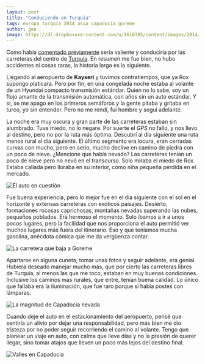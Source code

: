 ```yaml
---
layout: post
title: "Conduciendo en Turquía"
tags: europa turquia 2014 asia capadocia goreme
author: geo
image: https://dl.dropboxusercontent.com/u/1610385/content/images/2014/12/IMG_20141224_073251867.jpg
---
```

Como había [comentado previamente](/capadocia-en-auto/) sería valiente y conduciría por las carreteras del centro de [Turquía](/tag/turquia). En resumen me fue bien, no hubo accidentes ni cosas raras, la historia larga es la siguiente. 

Llegando al aeropuerto de **Kayseri** y tuvimos contratiempos, que ya Rox supongo platicara. Pero por fin, en una congelada noche estaba al volante de un Hyundai compacto transmisión estándar. Quien no lo sabe, soy un flojo amante de la transmisión automática, con años sin un auto estándar. Y si, se me apago en los primeros semáforos y la gente pitaba y gritaba en turco, yo sin entender. Pero no me rendí, fui hombre y seguí adelante. 

La noche era muy oscura y gran parte de las carreteras estaban sin alumbrado. Tuve miedo, no lo negare. Por suerte el *GPS* no fallo, y nos llevo al destino, pero no por la ruta más óptima. Descubrí al día siguiente una ruta menos rural al día siguiente. El último segmento era locura, eran cerradas curvas con mucho, pero en serio, mucho declive en camino de piedra con un poco de nieve. ¿Mencione que había nevado? Las carreteras tenían un poco de nieve pero no nevó en el transcurso. Solo miraba el miedo de Rox. Estaba callada pero lloraba en su interior, como niña pequeña perdida en el mercado. 

![El auto en cuestión](https://dl.dropboxusercontent.com/u/1610385/content/images/2014/12/IMG_20141224_073251867-1.jpg)

Fue buena experiencia, pero lo mejor fue en el día siguiente con el sol en el horizonte y extensas carreteras con exóticos paisajes. Desierto, formaciones rocosas caprichosas, montañas nevadas superando las nubes, pequeños poblados. Era hermoso el momento. Solo íbamos a ir a unos pocos lugares, pero la facilidad que nos proporciona el auto permitió ver muchos lugares más fuera del itinerario.  Eso y que teníamos mucha gasolina, anécdota cómica que me da vergüenza contar. 

![La carretera que baja a Goreme](https://dl.dropboxusercontent.com/u/1610385/content/images/2014/12/IMG_20141224_073719002.jpg)

Apartarse en alguna cuneta, tomar unas fotos y seguir adelante, era genial. Hubiera deseado manejar mucho más, que por cierto las carreteras libres de Turquía, al menos las que me toco, estaban en muy buenas condiciones. Inclusive los caminos mas rurales, que entre, tenían buena calidad. Lo único que fallaba era la iluminación, que fue raro porque si había postes con lámparas. 

![La magnitud de Capadocia nevada](https://dl.dropboxusercontent.com/u/1610385/content/images/2014/12/IMG_20141224_111555861.jpg)

Cuando deje el auto en el estacionamiento del aeropuerto, pensé que sentiría un alivio por dejar una responsabilidad, pero más bien me dio tristeza por no poder seguir recorriendo el camino al volante. Tengo que planear un viaje en auto, con calma que lleve días y no la presión de querer llegar, sino tomar atajos que lleven un poco más lejos del destino final. 

![Valles en Capadocia](https://dl.dropboxusercontent.com/u/1610385/content/images/2014/12/IMG_20141224_122745168.jpg)
